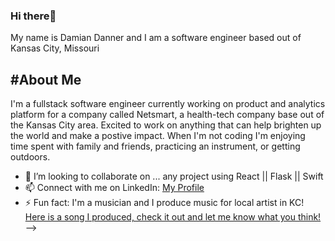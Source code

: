 ### Hi there👋
My name is Damian Danner and I am a software engineer based out of Kansas City, Missouri

#About Me
---
I'm a fullstack software engineer currently working on product and analytics platform for a company called Netsmart, a health-tech company base out of the Kansas City area. Excited to work on anything that can help brighten up the world and make a postive impact. When I'm not coding I'm enjoying time spent with family and friends, practicing an instrument, or getting outdoors.

- 👯 I’m looking to collaborate on ... any project using React || Flask || Swift
- 📫 Connect with me on LinkedIn: [My Profile](https://www.linkedin.com/in/damian-d-53415b1ba/)
- ⚡ Fun fact: I'm a musician and I produce music for local artist in KC! [Here is a song I produced, check it out and let me know what you think!](https://open.spotify.com/track/6GHiwTjjtQT93KNCtZMnyx?si=313c631878d84bc6)
-->
